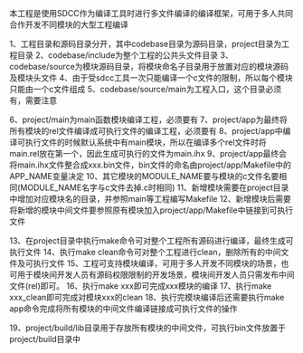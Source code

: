 
本工程是使用SDCC作为编译工具时进行多文件编译的编译框架，可用于多人共同合作开发不同模块的大型工程编译

1、工程目录和源码目录分开，其中codebase目录为源码目录，project目录为工程目录
2、codebase/include为整个工程的公共头文件目录
3、codebase/source为模块源码目录，将模块命名子目录用于放置对应的模块源码及模块头文件
4、由于受sdcc工具一次只能编译一个c文件的限制，所以每个模块只能由一个c文件组成
5、codebase/source/main为工程入口，这个目录必须有，需要注意

6、project/main为main函数模块编译工程，必须要有
7、project/app为最终将所有模块的rel文件编译成可执行文件的编译工程，必须要有
8、project/app中编译可执行文件的时候默认系统中有main模块，所以在编译多个rel文件时将main.rel放在第一个，因此生成可执行的文件为main.ihx
9、project/app最终会将main.ihx文件整合成xxx.bin文件，bin文件的命名由project/app/Makefile中的APP_NAME变量决定
10、其它模块的MODULE_NAME要与模块的c文件名要相同(MODULE_NAME名字与c文件去掉.c时相同)
11、新增模块需要在project目录中增加对应模块名的目录，并参照main等工程编写Makefile
12、新增模块后需要将新增的模块中间文件要参照原有模块加入project/app/Makefile中链接到可执行文件

13、在project目录中执行make命令可对整个工程所有源码进行编译，最终生成可执行文件
14、执行make clean命令可对整个工程进行clean，删除所有的中间文件及可执行文件
15、工程可支持模块编译，可用于多人开发不同模块的场景，也可用于模块间开发人员有源码权限限制的开发场景，模块间开发人员只需发布中间文件(rel)即可。
16、执行make xxx即可完成xxx模块的编译
17、执行make xxx_clean即可完成对模块xxx的clean
18、执行完模块编译后还需要执行make app命令完成将所有模块的中间文件编译链接成可执行文件的操作

19、project/build/lib目录用于存放所有模块的中间文件，可执行bin文件放置于project/build目录中


